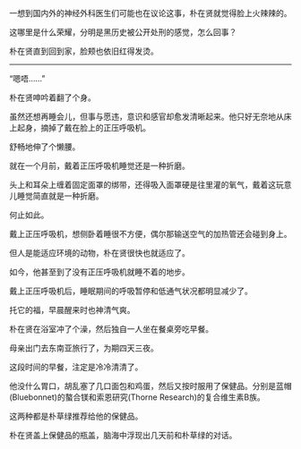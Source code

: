 一想到国内外的神经外科医生们可能也在议论这事，朴在贤就觉得脸上火辣辣的。

这哪里是什么荣耀，分明是黑历史被公开处刑的感觉，怎么回事？

朴在贤直到回到家，脸颊也依旧红得发烫。

* * *

“嗯唔……”

朴在贤呻吟着翻了个身。

虽然还想再睡会儿，但事与愿违，意识和感官却愈发清晰起来。他只好无奈地从床上起身，摘掉了戴在脸上的正压呼吸机。

舒畅地伸了个懒腰。

就在一个月前，戴着正压呼吸机睡觉还是一种折磨。

头上和耳朵上缠着固定面罩的绑带，还得吸入面罩硬是往里灌的氧气，戴着这玩意儿睡觉简直就是一种折磨。

何止如此。

戴上正压呼吸机，想侧卧着睡很不方便，偶尔那输送空气的加热管还会碰到身上。

但人是能适应环境的动物，朴在贤很快也就适应了。

如今，他甚至到了没有正压呼吸机就睡不着的地步。

戴上正压呼吸机后，睡眠期间的呼吸暂停和低通气状况都明显减少了。

托它的福，早晨醒来时也神清气爽。

朴在贤在浴室冲了个澡，然后独自一人坐在餐桌旁吃早餐。

母亲出门去东南亚旅行了，为期四天三夜。

这段时间的早餐，注定是冷冷清清了。

他没什么胃口，胡乱塞了几口面包和鸡蛋，然后又按时服用了保健品。分别是蓝帽(Bluebonnet)的螯合镁和索恩研究(Thorne Research)的复合维生素B族。

这两种都是朴草绿推荐给他的保健品。

朴在贤盖上保健品的瓶盖，脑海中浮现出几天前和朴草绿的对话。
